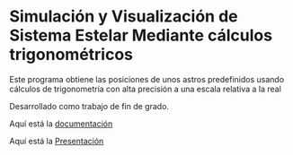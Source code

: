 # Simulación y Visualización de Sistema Estelar Mediante cálculos trigonométricos
Este programa obtiene las posiciones de unos astros predefinidos usando cálculos de trigonometría con alta precisión a una escala relativa a la real

Desarrollado como trabajo de fin de grado.

Aquí está la [documentación](https://drive.google.com/file/d/1Kl9uY7YK3n183VkkN2JMAn1BdEyK5Nw7/view?usp=sharing)

Aquí está la [Presentación](https://youtu.be/iwpvpreHXsQ)